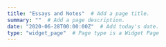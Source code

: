 ```yaml
---
title: "Essays and Notes"  # Add a page title.
summary: ""  # Add a page description.
date: "2020-06-28T00:00:00Z"  # Add today's date.
type: "widget_page"  # Page type is a Widget Page
---
```

